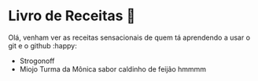 # Livro de Receitas :cake:

Olá, venham ver as receitas sensacionais de quem tá aprendendo a usar o git e o github :happy:



- Strogonoff
- Miojo Turma da Mônica sabor caldinho de feijão hmmmm
